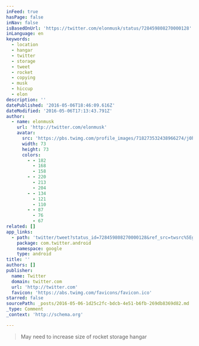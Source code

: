 ```yaml
---
inFeed: true
hasPage: false
inNav: false
isBasedOnUrl: 'https://twitter.com/elonmusk/status/728459808270000128'
inLanguage: en
keywords:
  - location
  - hangar
  - twitter
  - storage
  - tweet
  - rocket
  - copying
  - musk
  - hiccup
  - elon
description: ''
datePublished: '2016-05-06T18:46:09.616Z'
dateModified: '2016-05-06T17:13:43.791Z'
author:
  - name: elonmusk
    url: 'http://twitter.com/elonmusk'
    avatar:
      src: 'https://pbs.twimg.com/profile_images/718273532438966274/j0h7TkOS_bigger.jpg'
      width: 73
      height: 73
      colors:
        - - 182
          - 168
          - 158
        - - 220
          - 213
          - 204
        - - 134
          - 121
          - 110
        - - 87
          - 76
          - 67
related: []
app_links:
  - path: 'twitter/tweet?status_id=728459808270000128&ref_src=twsrc%5Egoogle%7Ctwcamp%5Eandroidseo%7Ctwgr%5Estatus%7Ctwterm%5E728459808270000128'
    package: com.twitter.android
    namespace: google
    type: android
title: ''
authors: []
publisher:
  name: Twitter
  domain: twitter.com
  url: 'http://twitter.com'
  favicon: 'https://abs.twimg.com/favicons/favicon.ico'
starred: false
sourcePath: _posts/2016-05-06-1d25c2fc-bdcb-4e51-b6fb-269db8369d82.md
_type: Comment
_context: 'http://schema.org'

---
```

> May need to increase size of rocket storage hangar